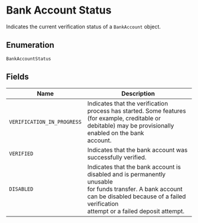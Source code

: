 
# Bank Account Status

Indicates the current verification status of a `BankAccount` object.

## Enumeration

`BankAccountStatus`

## Fields

| Name | Description |
|  --- | --- |
| `VERIFICATION_IN_PROGRESS` | Indicates that the verification process has started. Some features<br/>(for example, creditable or debitable) may be provisionally enabled on the bank<br/>account. |
| `VERIFIED` | Indicates that the bank account was successfully verified. |
| `DISABLED` | Indicates that the bank account is disabled and is permanently unusable<br/>for funds transfer. A bank account can be disabled because of a failed verification<br/>attempt or a failed deposit attempt. |

